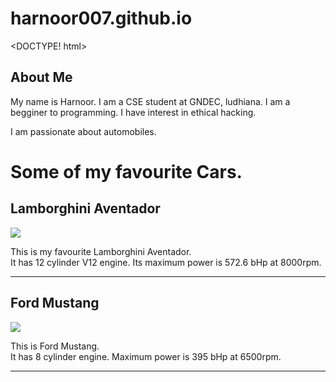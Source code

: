 # harnoor007.github.io
<DOCTYPE! html>
<html>
<head>
<title>My first Website</title>
</head>

<body>
<h2>About Me</h2>
<p>My name is Harnoor. I am a CSE student at GNDEC, ludhiana. I am a begginer to programming. I have interest in ethical hacking.</p>
<p>I am passionate about automobiles.</p>
<h1>Some of my favourite Cars.</h1>
<h2>Lamborghini Aventador</h2>
<img src="https://stimg.cardekho.com/images/carexteriorimages/930x620/Lamborghini/Aventador/6721/Lamborghini-Aventador-SVJ/1621849426405/front-left-side-47.jpg?tr=w-880,h-495"/>
<p>This is my favourite Lamborghini Aventador.<br/>It has 12 cylinder V12 engine. Its maximum power is 572.6 bHp at 8000rpm.</p>
<hr/>
<h2>Ford Mustang</h2>
<img src="https://images.unsplash.com/photo-1547744152-14d985cb937f?ixlib=rb-1.2.1&ixid=MnwxMjA3fDB8MHxwaG90by1wYWdlfHx8fGVufDB8fHx8&auto=format&fit=crop&w=870&q=80"/>
<p>This is Ford Mustang.<br/>It has 8 cylinder engine. Maximum power is 395 bHp at 6500rpm.<p/>
<hr/>
</body>
